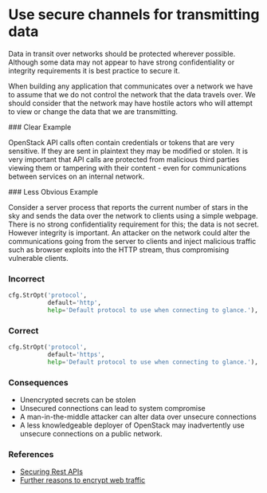 Use secure channels for transmitting data
=========================================

Data in transit over networks should be protected wherever possible.
Although some data may not appear to have strong confidentiality or
integrity requirements it is best practice to secure it.

When building any application that communicates over a network we have
to assume that we do not control the network that the data travels over.
We should consider that the network may have hostile actors who will
attempt to view or change the data that we are transmitting.


### Clear Example

OpenStack API calls often contain credentials or tokens that are very
sensitive. If they are sent in plaintext they may be modified or stolen.
It is very important that API calls are protected from malicious third
parties viewing them or tampering with their content - even for
communications between services on an internal network.


### Less Obvious Example

Consider a server process that reports the current number of stars in
the sky and sends the data over the network to clients using a simple
webpage. There is no strong confidentiality requirement for this; the
data is not secret. However integrity is important. An attacker on the
network could alter the communications going from the server to clients
and inject malicious traffic such as browser exploits into the HTTP 
stream, thus compromising vulnerable clients.


### Incorrect

```python
cfg.StrOpt('protocol',
           default='http',
           help='Default protocol to use when connecting to glance.'),
```


### Correct

```python
cfg.StrOpt('protocol',
           default='https',
           help='Default protocol to use when connecting to glance.'),
```


### Consequences

* Unencrypted secrets can be stolen
* Unsecured connections can lead to system compromise
* A man-in-the-middle attacker can alter data over unsecure connections
* A less knowledgeable deployer of OpenStack may inadvertently use
unsecure connections on a public network.


### References

* [Securing Rest APIs](https://stormpath.com/blog/secure-your-rest-api-right-way/)
* [Further reasons to encrypt web traffic](http://chapterthree.com/blog/why-your-site-should-be-using-https)
